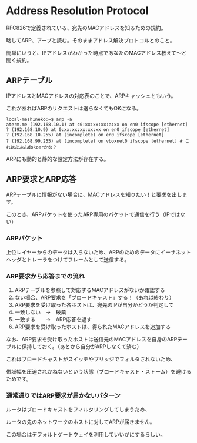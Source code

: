 # Address Resolution Protocol
RFC826で定義されている、宛先のMACアドレスを知るための規約。

略してARP、アープと読む。そのままアドレス解決プロトコルとのこと。

簡単にいうと、IPアドレスがわかった時点であなたのMACアドレス教えて〜と聞く規約。

## ARPテーブル
IPアドレスとMACアドレスの対応表のことで、ARPキャッシュともいう。

これがあればARPのリクエストは送らなくてもOKになる。

```
local-mesh1neko:~$ arp -a
aterm.me (192.168.10.1) at c0:xx:xx:xx:a:xx on en0 ifscope [ethernet]
? (192.168.10.9) at 0:xx:xx:xx:xx:xx on en0 ifscope [ethernet]
? (192.168.10.255) at (incomplete) on en0 ifscope [ethernet]
? (192.168.99.255) at (incomplete) on vboxnet0 ifscope [ethernet] # これはたぶんdokcerかな？
```

ARPにも動的と静的な設定方法が存在する。

## ARP要求とARP応答
ARPテーブルに情報がない場合に、MACアドレスを知りたい！と要求を出します。

このとき、ARPパケットを使ったARP専用のパケットで通信を行う（IPではない）

### ARPパケット
上位レイヤーからのデータは入らないため、ARPのためのデータにイーサネットヘッダとトレーラをつけてフレームとして送信する。

### ARP要求から応答までの流れ
 1. ARPテーブルを参照して対応するMACアドレスがないか確認する
 1. ない場合、ARP要求を「ブロードキャスト」する！（あれば終わり）
 1. ARP要求を受け取った各ホストは、宛先のIPが自分かどうか判定して
  1. 一致しない　→　破棄
  1. 一致する　　→　ARP応答を返す
 1. ARP要求を受け取ったホストは、得られたMACアドレスを追加する

なお、ARP要求を受け取ったホストは送信元のMACアドレスを自身のARPテーブルに保持しておく。（あとから自分がARPしなくて済む）

これはブロードキャストがスイッチやブリッジでフィルタされないため、

帯域幅を圧迫されかねないという状態（ブロードキャスト・ストーム）を避けるためです。

### 通常通りではARP要求が届かないパターン
ルータはブロードキャストをフィルタリングしてしまうため、

ルータの先のネットワークのホストに対してARPが届きません。

この場合はデフォルトゲートウェイを利用していいがにするらしい。
